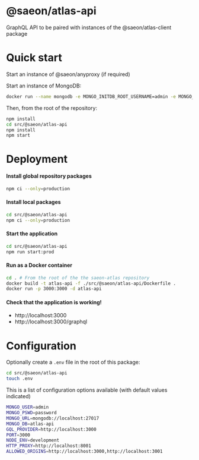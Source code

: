 # @saeon/atlas-api

GraphQL API to be paired with instances of the @saeon/atlas-client package

# Quick start

Start an instance of @saeon/anyproxy (if required)

Start an instance of MongoDB:

```sh
docker run --name mongodb -e MONGO_INITDB_ROOT_USERNAME=admin -e MONGO_INITDB_ROOT_PASSWORD=password -d -p 27017:27017 mongo:latest
```

Then, from the root of the repository:

```sh
npm install
cd src/@saeon/atlas-api
npm install
npm start
```

# Deployment

#### Install global repository packages

```sh
npm ci --only=production
```

#### Install local packages

```sh
cd src/@saeon/atlas-api
npm ci --only=production
```

#### Start the application

```sh
cd src/@saeon/atlas-api
npm run start:prod
```

#### Run as a Docker container

```sh
cd . # From the root of the the saeon-atlas repository
docker build -t atlas-api -f ./src/@saeon/atlas-api/Dockerfile .
docker run -p 3000:3000 -d atlas-api
```

#### Check that the application is working!

- http://localhost:3000
- http://localhost:3000/graphql

# Configuration

Optionally create a `.env` file in the root of this package:

```sh
cd src/@saeon/atlas-api
touch .env
```

This is a list of configuration options available (with default values indicated)

```sh
MONGO_USER=admin
MONGO_PSWD=password
MONGO_URL=mongodb://localhost:27017
MONGO_DB=atlas-api
GQL_PROVIDER=http://localhost:3000
PORT=3000
NODE_ENV=development
HTTP_PROXY=http://localhost:8001
ALLOWED_ORIGINS=http://localhost:3000,http://localhost:3001
```
